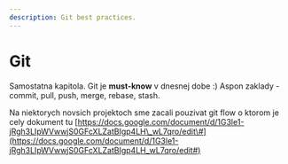 ```yaml
---
description: Git best practices.
---
```


# Git

Samostatna kapitola. Git je **must-know** v dnesnej dobe :\) Aspon zaklady - commit, pull, push, merge, rebase, stash.

Na niektorych novsich projektoch sme zacali pouzivat git flow o ktorom je cely dokument tu [https://docs.google.com/document/d/1G3le1-jRgh3LIpWVwwjS0GFcXLZatBIgp4LH\_wL7qro/edit\#](https://docs.google.com/document/d/1G3le1-jRgh3LIpWVwwjS0GFcXLZatBIgp4LH_wL7qro/edit#)

